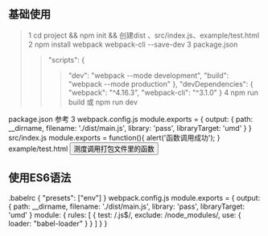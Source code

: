 ## 基础使用
> 1 cd project  &&  npm init  &&  创建dist 、src/index.js、example/test.html
> 2 npm install webpack webpack-cli --save-dev
> 3 package.json
>>"scripts": {
>>>"dev": "webpack --mode development",
>>>"build": "webpack --mode production"
>>},
>>"devDependencies": {
>>>"webpack": "^4.16.3",
>>>"webpack-cli": "^3.1.0"
>>}
> 4 npm run build 或 npm run dev

package.json
参考 3
webpack.config.js
module.exports = {
output: {
path: __dirname,
filename: './dist/main.js',
library: 'pass',
libraryTarget: 'umd'
}
}
src/index.js
module.exports = function(){
alert('函数调用成功');
}
example/test.html
<button id="btn">测度调用打包文件里的函数</button>
<script src="../dist/main.js"></script>
<script> document.getElementById('btn').onclick = function(){ pass() } </script>


## 使用ES6语法
.babelrc
{
"presets": ["env"]
}
webpack.config.js
module.exports = {
output: {
path: __dirname,
filename: './dist/main.js',
library: 'pass',
libraryTarget: 'umd'
}
module: {
rules: [
{
test: /\.js$/,
exclude: /node_modules/,
use: {
loader: "babel-loader"
}
}
]
}
}
